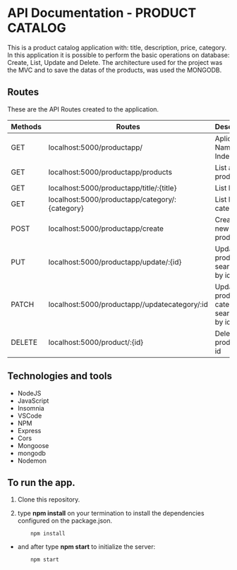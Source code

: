 # API Documentation - PRODUCT CATALOG

 This is a product catalog application with: title, description, price, category. In this application it is possible to perform the basic operations on database: Create, List, Update and Delete. The architecture used for the project was the MVC and to save the datas of the products, was used the MONGODB.



## Routes



These are the API Routes created to the application.

|Methods            |Routes                                      |  Description                       |
|-------------------|----------------------------------------------|----------------------------------|
|GET                |localhost:5000/productapp/                               | Aplication Name - Index                            |
|GET                |localhost:5000/productapp/products                        |List all products |           |            |
|GET                |localhost:5000/productapp/title/:{title}      |List by title       |
|GET                |localhost:5000/productapp/category/:{category} |List by category |       |
|POST               |localhost:5000/productapp/create              |Create a new product          |
|PUT                |localhost:5000/productapp/update/:{id}                  |Update a product searching by id       |
|PATCH                |localhost:5000/productapp//updatecategory/:id                  |Update a product's category searching by id       |
|DELETE             |localhost:5000/product/:{id}                  |Delete a product by id         |

## Technologies and tools

- NodeJS
- JavaScript
- Insomnia
- VSCode 
- NPM
- Express
- Cors
- Mongoose
- mongodb
- Nodemon

## To run the app.

1. Clone this repository.

2. type  **npm install** on your termination to install the dependencies configured on the package.json.

    ~~~Shell
        npm install
    ~~~


 - and after type **npm start** to initialize the server:
    ~~~Shell
        npm start
    ~~~